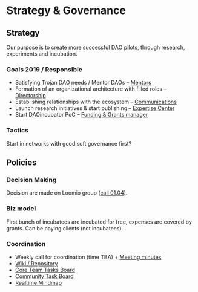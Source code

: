# Strategy & Governance

## Strategy

Our purpose is to create more successful DAO pilots, through research, experiments and incubation.

### Goals 2019 / Responsible

* Satisfying Trojan DAO needs / Mentor DAOs – [Mentors](./#mentor)
* Formation of an organizational architecture with filled roles – [Directorship](./#directorship)
* Establishing relationships with the ecosystem – [Communications](./#communications)
* Launch research initiatives & start publishing – [Expertise Center](./#expertise-centre)
* Start DAOincubator PoC – [Funding & Grants manager](./#funding-and-grants-manager)

### Tactics

Start in networks with good soft governance first?

## Policies

### Decision Making

Decision are made on Loomio group \([call 01.04](https://dao-incubator.gitbook.io/wiki/org/tacticals/wg-call-xx.03.2019)\).

### Biz model

First bunch of incubatees are incubated for free, expenses are covered by grants. Can be paying clients \(not incubatees\).

### Coordination

* Weekly call for coordination \(time TBA\) + [Meeting minutes](../tacticals/)
* [Wiki / Repository](https://github.com/MaxSemenchuk/DAO-incubator)
* [Core Team Tasks Board](https://trello.com/b/dWWt9SUj/dao-incubator)
* [Community Task Board](https://trello.com/b/XrAjqdlO/dao-incubator)
* [Realtime Mindmap](https://realtimeboard.com/welcomeonboard/3U2M3hyQolAUfwf8PFIvLIksh2h3HVR2gzBZs0LGrRCYoAgTvyUB668VA5tupte7)

